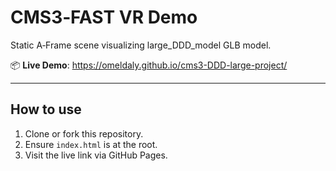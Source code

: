 # CMS3‑FAST VR Demo

Static A‑Frame scene visualizing large_DDD_model GLB model.

📦 **Live Demo**: https://omeldaly.github.io/cms3-DDD-large-project/

---

## How to use

1. Clone or fork this repository.
2. Ensure `index.html` is at the root.
3. Visit the live link via GitHub Pages.

